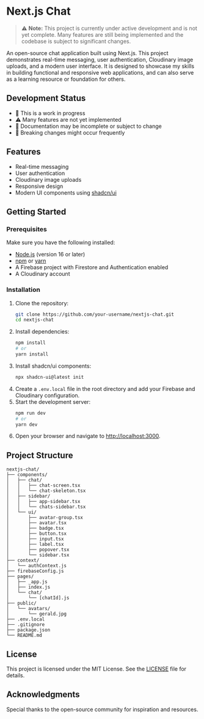 # Next.js Chat

> ⚠️ **Note:** This project is currently under active development and is not yet complete. Many features are still being implemented and the codebase is subject to significant changes.

An open-source chat application built using Next.js. This project demonstrates real-time messaging, user authentication, Cloudinary image uploads, and a modern user interface. It is designed to showcase my skills in building functional and responsive web applications, and can also serve as a learning resource or foundation for others.

## Development Status
- 🚧 This is a work in progress
- ⚠️ Many features are not yet implemented
- 📝 Documentation may be incomplete or subject to change
- 🔄 Breaking changes might occur frequently

## Features
- Real-time messaging
- User authentication
- Cloudinary image uploads
- Responsive design
- Modern UI components using [shadcn/ui](https://ui.shadcn.com/)

## Getting Started

### Prerequisites
Make sure you have the following installed:
- [Node.js](https://nodejs.org/) (version 16 or later)
- [npm](https://www.npmjs.com/) or [yarn](https://yarnpkg.com/)
- A Firebase project with Firestore and Authentication enabled
- A Cloudinary account

### Installation
1. Clone the repository:
   ```bash
   git clone https://github.com/your-username/nextjs-chat.git
   cd nextjs-chat
   ```
2. Install dependencies:
   ```bash
   npm install
   # or
   yarn install
   ```
3. Install shadcn/ui components:
   ```bash
   npx shadcn-ui@latest init
   ```
4. Create a `.env.local` file in the root directory and add your Firebase and Cloudinary configuration.
5. Start the development server:
   ```bash
   npm run dev
   # or
   yarn dev
   ```
6. Open your browser and navigate to [http://localhost:3000](http://localhost:3000).

## Project Structure
```plaintext
nextjs-chat/
├── components/
│   ├── chat/
│   │   ├── chat-screen.tsx
│   │   └── chat-skeleton.tsx
│   ├── sidebar/
│   │   ├── app-sidebar.tsx
│   │   └── chats-sidebar.tsx
│   └── ui/
│       ├── avatar-group.tsx
│       ├── avatar.tsx
│       ├── badge.tsx
│       ├── button.tsx
│       ├── input.tsx
│       ├── label.tsx
│       ├── popover.tsx
│       └── sidebar.tsx
├── context/
│   └── authContext.js
├── firebaseConfig.js
├── pages/
│   ├── _app.js
│   ├── index.js
│   └── chat/
│       └── [chatId].js
├── public/
│   └── avatars/
│       └── gerald.jpg
├── .env.local
├── .gitignore
├── package.json
└── README.md
```

## License
This project is licensed under the MIT License. See the [LICENSE](LICENSE) file for details.

## Acknowledgments
Special thanks to the open-source community for inspiration and resources.
